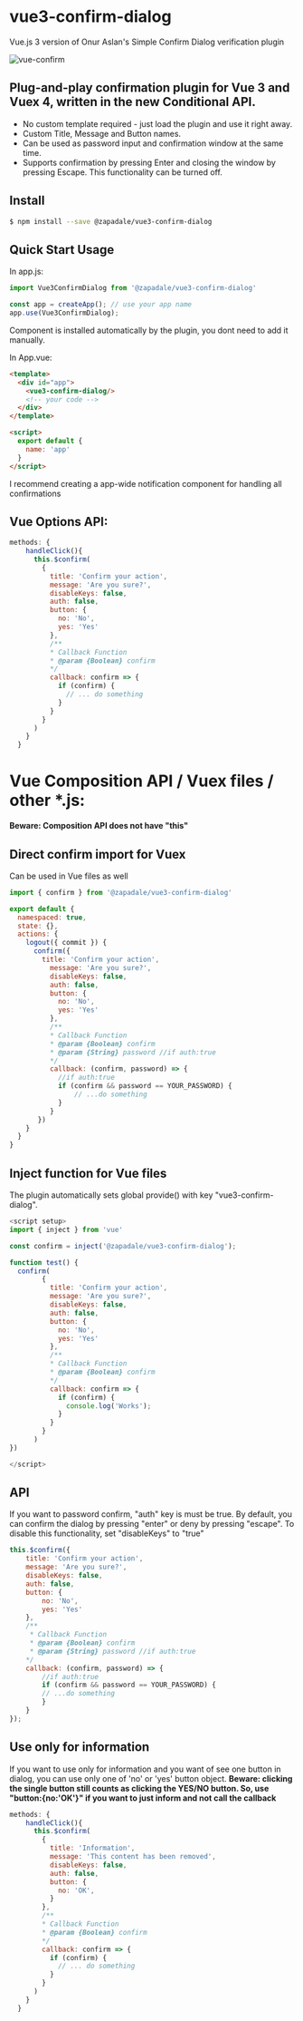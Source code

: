 # vue3-confirm-dialog
Vue.js 3 version of Onur Aslan's Simple Confirm Dialog verification plugin

![vue-confirm](./images/confirmWindow.png)

## Plug-and-play confirmation plugin for Vue 3 and Vuex 4, written in the new Conditional API.

- No custom template required - just load the plugin and use it right away.
- Custom Title, Message and Button names.
- Can be used as password input and confirmation window at the same time.
- Supports confirmation by pressing Enter and closing the window by pressing Escape. This functionality can be turned off.

## Install

```bash
$ npm install --save @zapadale/vue3-confirm-dialog
```

## Quick Start Usage

In app.js:

```js
import Vue3ConfirmDialog from '@zapadale/vue3-confirm-dialog'

const app = createApp(); // use your app name
app.use(Vue3ConfirmDialog);

```
Component is installed automatically by the plugin, you dont need to add it manually.

In App.vue:

```html
<template>
  <div id="app">
    <vue3-confirm-dialog/>
    <!-- your code -->
  </div>
</template>

<script>
  export default {
    name: 'app'
  }
</script>
```
I recommend creating a app-wide notification component for handling all confirmations

## Vue Options API:
```js
methods: {
    handleClick(){
      this.$confirm(
        {
          title: 'Confirm your action',
          message: 'Are you sure?',
          disableKeys: false,
          auth: false,
          button: {
            no: 'No',
            yes: 'Yes'
          },
          /**
          * Callback Function
          * @param {Boolean} confirm
          */
          callback: confirm => {
            if (confirm) {
              // ... do something
            }
          }
        }
      )
    }
  }
```
# Vue Composition API / Vuex files / other \*.js: 
**Beware: Composition API does not have "this"**

## Direct confirm import for Vuex
Can be used in Vue files as well

```js
import { confirm } from '@zapadale/vue3-confirm-dialog'

export default {
  namespaced: true,
  state: {},
  actions: {
    logout({ commit }) {
      confirm({
        title: 'Confirm your action',
          message: 'Are you sure?',
          disableKeys: false,
          auth: false,
          button: {
            no: 'No',
            yes: 'Yes'
          },
          /**
          * Callback Function
          * @param {Boolean} confirm
          * @param {String} password //if auth:true
          */
          callback: (confirm, password) => {
            //if auth:true
            if (confirm && password == YOUR_PASSWORD) {
                // ...do something
            }
          }
       })
    }
  }
}
```

## Inject function for Vue files
The plugin automatically sets global provide() with key "vue3-confirm-dialog".
```js
<script setup>
import { inject } from 'vue'

const confirm = inject('@zapadale/vue3-confirm-dialog');

function test() {
  confirm(
        {
          title: 'Confirm your action',
          message: 'Are you sure?',
          disableKeys: false,
          auth: false,
          button: {
            no: 'No',
            yes: 'Yes'
          },
          /**
          * Callback Function
          * @param {Boolean} confirm
          */
          callback: confirm => {
            if (confirm) {
              console.log('Works');
            }
          }
        }
      )
})

</script>
```

## API

If you want to password confirm, "auth" key is must be true.
By default, you can confirm the dialog by pressing "enter" or deny by pressing "escape". To disable this functionality, set "disableKeys" to "true"

```js
this.$confirm({
    title: 'Confirm your action',
    message: 'Are you sure?',
    disableKeys: false,
    auth: false,
    button: {
        no: 'No',
        yes: 'Yes'
    },
    /**
     * Callback Function
     * @param {Boolean} confirm
     * @param {String} password //if auth:true
    */
    callback: (confirm, password) => {
        //if auth:true
        if (confirm && password == YOUR_PASSWORD) {
        // ...do something
        }
    }
});
```

## Use only for information

If you want to use only for information and you want of see one button in dialog, you can use only one of 'no' or 'yes' button object.
**Beware: clicking the single button still counts as clicking the YES/NO button. So, use "button:{no:'OK'}" if you want to just inform and not call the callback**


```js
methods: {
    handleClick(){
      this.$confirm(
        {
          title: 'Information',
          message: 'This content has been removed',
          disableKeys: false,
          auth: false,
          button: {
          	no: 'OK',
          }
        },
        /**
        * Callback Function
        * @param {Boolean} confirm
        */
        callback: confirm => {
          if (confirm) {
            // ... do something
          }
        }
      )
    }
  }
```
